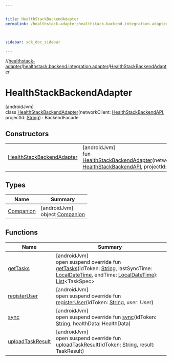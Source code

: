 ```yaml
---


title: HealthStackBackendAdapter
permalink: /healthstack-adapter/healthstack.backend.integration.adapter/-health-stack-backend-adapter/index.html



sidebar: sdk_doc_sidebar

---
```



//[healthstack-adapter](/healthstack-adapter.html)/[healthstack.backend.integration.adapter](../index.html)/[HealthStackBackendAdapter](index.html)



# HealthStackBackendAdapter



[androidJvm]\
class [HealthStackBackendAdapter](index.html)(networkClient: [HealthStackBackendAPI](../-health-stack-backend-a-p-i/index.html), projectId: [String](https://kotlinlang.org/api/latest/jvm/stdlib/kotlin/-string/index.html)) : BackendFacade



## Constructors


| | |
|---|---|
| [HealthStackBackendAdapter](-health-stack-backend-adapter.html) | [androidJvm]<br>fun [HealthStackBackendAdapter](-health-stack-backend-adapter.html)(networkClient: [HealthStackBackendAPI](../-health-stack-backend-a-p-i/index.html), projectId: [String](https://kotlinlang.org/api/latest/jvm/stdlib/kotlin/-string/index.html)) |


## Types


| Name | Summary |
|---|---|
| [Companion](-companion/index.html) | [androidJvm]<br>object [Companion](-companion/index.html) |


## Functions


| Name | Summary |
|---|---|
| [getTasks](get-tasks.html) | [androidJvm]<br>open suspend override fun [getTasks](get-tasks.html)(idToken: [String](https://kotlinlang.org/api/latest/jvm/stdlib/kotlin/-string/index.html), lastSyncTime: [LocalDateTime](https://developer.android.com/reference/kotlin/java/time/LocalDateTime.html), endTime: [LocalDateTime](https://developer.android.com/reference/kotlin/java/time/LocalDateTime.html)): [List](https://kotlinlang.org/api/latest/jvm/stdlib/kotlin.collections/-list/index.html)&lt;TaskSpec&gt; |
| [registerUser](register-user.html) | [androidJvm]<br>open suspend override fun [registerUser](register-user.html)(idToken: [String](https://kotlinlang.org/api/latest/jvm/stdlib/kotlin/-string/index.html), user: User) |
| [sync](sync.html) | [androidJvm]<br>open suspend override fun [sync](sync.html)(idToken: [String](https://kotlinlang.org/api/latest/jvm/stdlib/kotlin/-string/index.html), healthData: HealthData) |
| [uploadTaskResult](upload-task-result.html) | [androidJvm]<br>open suspend override fun [uploadTaskResult](upload-task-result.html)(idToken: [String](https://kotlinlang.org/api/latest/jvm/stdlib/kotlin/-string/index.html), result: TaskResult) |




